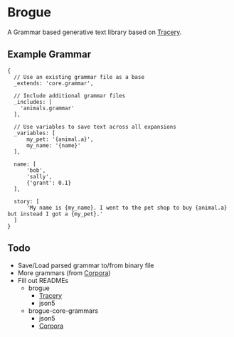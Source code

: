 # Brogue

A Grammar based generative text library based on [Tracery](https://github.com/galaxykate/tracery).


## Example Grammar
```
{
  // Use an existing grammar file as a base
  _extends: 'core.grammar',

  // Include additional grammar files
  _includes: [
    'animals.grammar'
  ],
  
  // Use variables to save text across all expansions
  _variables: [
      my_pet: '{animal.a}',
      my_name: '{name}'
  ],

  name: [
      'bob',
      'sally',
      {'grant': 0.1}
  ],

  story: [
      'My name is {my_name}. I went to the pet shop to buy {animal.a} but instead I got a {my_pet}.'
  ]
}
```

## Todo
* Save/Load parsed grammar to/from binary file
* More grammars (from [Corpora](https://github.com/dariusk/corpora/tree/master/data))
* Fill out READMEs
    * brogue
        * [Tracery](https://github.com/galaxykate/tracery)
        * json5
    * brogue-core-grammars
        * json5
        * [Corpora](https://github.com/dariusk/corpora/tree/master/data)